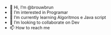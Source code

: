 - 👋 Hi, I’m @brouwbrun
- 👀 I’m interested in Programar
- 🌱 I’m currently learning Algoritmos e Java script
- 💞️ I’m looking to collaborate on Dev
- 📫 How to reach me 

<!---
brouwbrun/brouwbrun is a ✨ special ✨ repository because its `README.md` (this file) appears on your GitHub profile.
You can click the Preview link to take a look at your changes.
--->

